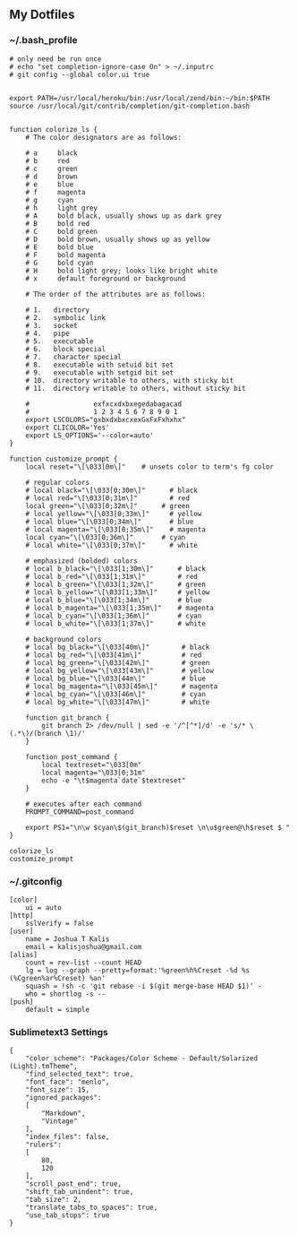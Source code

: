 ## My Dotfiles

### ~/.bash_profile

    # only need be run once
    # echo "set completion-ignore-case On" > ~/.inputrc
    # git config --global color.ui true


    export PATH=/usr/local/heroku/bin:/usr/local/zend/bin:~/bin:$PATH
    source /usr/local/git/contrib/completion/git-completion.bash


    function colorize_ls {
        # The color designators are as follows:

        # a     black
        # b     red
        # c     green
        # d     brown
        # e     blue
        # f     magenta
        # g     cyan
        # h     light grey
        # A     bold black, usually shows up as dark grey
        # B     bold red
        # C     bold green
        # D     bold brown, usually shows up as yellow
        # E     bold blue
        # F     bold magenta
        # G     bold cyan
        # H     bold light grey; looks like bright white
        # x     default foreground or background

        # The order of the attributes are as follows:

        # 1.   directory
        # 2.   symbolic link
        # 3.   socket
        # 4.   pipe
        # 5.   executable
        # 6.   block special
        # 7.   character special
        # 8.   executable with setuid bit set
        # 9.   executable with setgid bit set
        # 10.  directory writable to others, with sticky bit
        # 11.  directory writable to others, without sticky bit

        #                exfxcxdxbxegedabagacad
        #                1 2 3 4 5 6 7 8 9 0 1
        export LSCOLORS="gxbxdxbxcxexGxFxFxhxhx"
        export CLICOLOR='Yes'
        export LS_OPTIONS='--color=auto'
    }

    function customize_prompt {
        local reset="\[\033[0m\]"    # unsets color to term's fg color

        # regular colors
        # local black="\[\033[0;30m\]"      # black
        # local red="\[\033[0;31m\]"        # red
        local green="\[\033[0;32m\]"      # green
        # local yellow="\[\033[0;33m\]"     # yellow
        # local blue="\[\033[0;34m\]"       # blue
        # local magenta="\[\033[0;35m\]"    # magenta
        local cyan="\[\033[0;36m\]"       # cyan
        # local white="\[\033[0;37m\]"      # white

        # emphasized (bolded) colors
        # local b_black="\[\033[1;30m\]"      # black
        # local b_red="\[\033[1;31m\]"        # red
        # local b_green="\[\033[1;32m\]"      # green
        # local b_yellow="\[\033[1;33m\]"     # yellow
        # local b_blue="\[\033[1;34m\]"       # blue
        # local b_magenta="\[\033[1;35m\]"    # magenta
        # local b_cyan="\[\033[1;36m\]"       # cyan
        # local b_white="\[\033[1;37m\]"      # white

        # background colors
        # local bg_black="\[\033[40m\]"        # black
        # local bg_red="\[\033[41m\]"          # red
        # local bg_green="\[\033[42m\]"        # green
        # local bg_yellow="\[\033[43m\]"       # yellow
        # local bg_blue="\[\033[44m\]"         # blue
        # local bg_magenta="\[\033[45m\]"      # magenta
        # local bg_cyan="\[\033[46m\]"         # cyan
        # local bg_white="\[\033[47m\]"        # white

        function git_branch {
            git branch 2> /dev/null | sed -e '/^[^*]/d' -e 's/* \(.*\)/(branch \1)/'
        }

        function post_command {
            local textreset="\033[0m"
            local magenta="\033[0;31m"
            echo -e "\t$magenta`date`$textreset"
        }

        # executes after each command
        PROMPT_COMMAND=post_command

        export PS1="\n\w $cyan\$(git_branch)$reset \n\u$green@\h$reset $ "
    }

    colorize_ls
    customize_prompt


### ~/.gitconfig

    [color]
        ui = auto
    [http]
        sslVerify = false
    [user]
        name = Joshua T Kalis
        email = kalisjoshua@gmail.com
    [alias]
        count = rev-list --count HEAD
        lg = log --graph --pretty=format:'%green%h%Creset -%d %s (%Cgreen%ar%Creset) %an'
        squash = !sh -c 'git rebase -i $(git merge-base HEAD $1)' -
        who = shortlog -s --
    [push]
        default = simple

### Sublimetext3 Settings

    {
        "color_scheme": "Packages/Color Scheme - Default/Solarized (Light).tmTheme",
        "find_selected_text": true,
        "font_face": "menlo",
        "font_size": 15,
        "ignored_packages":
        [
            "Markdown",
            "Vintage"
        ],
        "index_files": false,
        "rulers":
        [
            80,
            120
        ],
        "scroll_past_end": true,
        "shift_tab_unindent": true,
        "tab_size": 2,
        "translate_tabs_to_spaces": true,
        "use_tab_stops": true
    }
